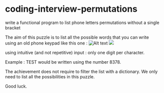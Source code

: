 # coding-interview-permutations

write a functional program to list phone letters permutations without a single bracket

The aim of this puzzle is to list all the possible words that you can write using an old phone keypad like this one :
![Alt text](keypad.svg)
<img src="https://upload.wikimedia.org/wikipedia/commons/7/73/Telephone-keypad2.svg">

using intuitive (and not repetitive) input : only one digit per character.

Example : TEST would be written using the number 8378.

The achievement does not require to filter the list with a dictionary.
We only need to list all the possibilities in this puzzle.

Good luck.
